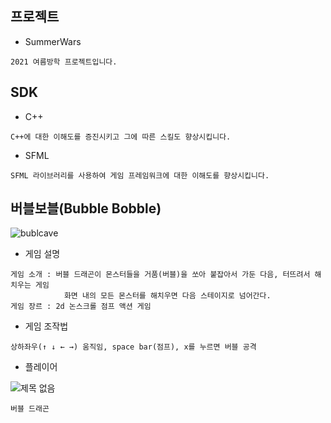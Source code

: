 ## 프로젝트
* SummerWars
```
2021 여름방학 프로젝트입니다.
```
## SDK
* C++
```
C++에 대한 이해도를 증진시키고 그에 따른 스킬도 향상시킵니다.
```
* SFML
```
SFML 라이브러리를 사용하여 게임 프레임워크에 대한 이해도를 향상시킵니다.
```

## 버블보블(Bubble Bobble)
![bublcave](https://user-images.githubusercontent.com/71120607/123213049-83082f00-d500-11eb-8af3-4b566fefb42c.png)
* 게임 설명
```
게임 소개 : 버블 드래곤이 몬스터들을 거품(버블)을 쏘아 붙잡아서 가둔 다음, 터뜨려서 해치우는 게임
            화면 내의 모든 몬스터를 해치우면 다음 스테이지로 넘어간다.
게임 장르 : 2d 논스크롤 점프 액션 게임
```
* 게임 조작법
```
상하좌우(↑ ↓ ← →) 움직임, space bar(점프), x를 누르면 버블 공격
```
* 플레이어

![제목 없음](https://user-images.githubusercontent.com/71120607/123213225-b6e35480-d500-11eb-9bfb-bafb7c4596d6.png)
```
버블 드래곤
